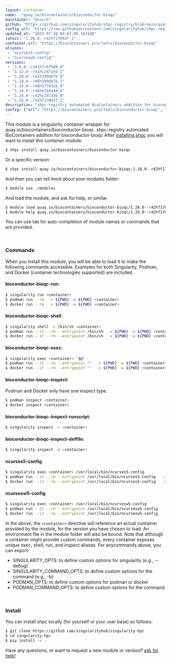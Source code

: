 ```yaml
---
layout: container
name:  "quay.io/biocontainers/bioconductor-bioqc"
maintainer: "@vsoch"
github: "https://github.com/singularityhub/shpc-registry/blob/main/quay.io/biocontainers/bioconductor-bioqc/container.yaml"
config_url: "https://raw.githubusercontent.com/singularityhub/shpc-registry/main/quay.io/biocontainers/bioconductor-bioqc/container.yaml"
updated_at: "2023-07-16 04:01:06.163188"
latest: "1.26.0--r42hf17093f_1"
container_url: "https://biocontainers.pro/tools/bioconductor-bioqc"
aliases:
 - "ncurses5-config"
 - "ncursesw5-config"
versions:
 - "1.8.0--r341hfc679d8_0"
 - "1.22.0--r41hc247a5b_2"
 - "1.20.0--r41h399db7b_0"
 - "1.18.0--r40h399db7b_1"
 - "1.16.0--r40h5f743cb_0"
 - "1.14.0--r36he1b5a44_0"
 - "1.26.0--r42hc247a5b_0"
 - "1.26.0--r42hf17093f_1"
description: "shpc-registry automated BioContainers addition for bioconductor-bioqc"
config: {"url": "https://biocontainers.pro/tools/bioconductor-bioqc", "maintainer": "@vsoch", "description": "shpc-registry automated BioContainers addition for bioconductor-bioqc", "latest": {"1.26.0--r42hf17093f_1": "sha256:256fccf4e7eb0832f646361010cc487263b4a80f1ef23d12f70173b34dacb73e"}, "tags": {"1.8.0--r341hfc679d8_0": "sha256:a55dba9d4cc3b0ab78715db6384c908a0226c55588c16d4bc241589caa5283a0", "1.22.0--r41hc247a5b_2": "sha256:cc76208d641da94003e4e17ade26d8bc16406dab93cd512f08a8495fe20f011e", "1.20.0--r41h399db7b_0": "sha256:bece82b25a9de255b124d4ffaa03496897b3f7ba76791f4cac9d26d4d976906f", "1.18.0--r40h399db7b_1": "sha256:f061676d3e48a2fa67efa4aaba80896960308d341aaa9eaf5e27a5d6ae5a1221", "1.16.0--r40h5f743cb_0": "sha256:9767c349029687a2e147b7f2f220db6bf5706cb3c2a3a51e97373f53223e12c6", "1.14.0--r36he1b5a44_0": "sha256:d8de53d31e4212de1670ed936d53d67d485a6f097ee5d0cd8199f7aa36ce3b4c", "1.26.0--r42hc247a5b_0": "sha256:0398c2d3c8cd78d37d4a4d4f4e006318a4970472c3e697ed3a3dc4558bd84502", "1.26.0--r42hf17093f_1": "sha256:256fccf4e7eb0832f646361010cc487263b4a80f1ef23d12f70173b34dacb73e"}, "docker": "quay.io/biocontainers/bioconductor-bioqc", "aliases": {"ncurses5-config": "/usr/local/bin/ncurses5-config", "ncursesw5-config": "/usr/local/bin/ncursesw5-config"}}
---
```


This module is a singularity container wrapper for quay.io/biocontainers/bioconductor-bioqc.
shpc-registry automated BioContainers addition for bioconductor-bioqc
After [installing shpc](#install) you will want to install this container module:


```bash
$ shpc install quay.io/biocontainers/bioconductor-bioqc
```

Or a specific version:

```bash
$ shpc install quay.io/biocontainers/bioconductor-bioqc:1.26.0--r42hf17093f_1
```

And then you can tell lmod about your modules folder:

```bash
$ module use ./modules
```

And load the module, and ask for help, or similar.

```bash
$ module load quay.io/biocontainers/bioconductor-bioqc/1.26.0--r42hf17093f_1
$ module help quay.io/biocontainers/bioconductor-bioqc/1.26.0--r42hf17093f_1
```

You can use tab for auto-completion of module names or commands that are provided.

<br>

### Commands

When you install this module, you will be able to load it to make the following commands accessible.
Examples for both Singularity, Podman, and Docker (container technologies supported) are included.

#### bioconductor-bioqc-run:

```bash
$ singularity run <container>
$ podman run --rm  -v ${PWD} -w ${PWD} <container>
$ docker run --rm  -v ${PWD} -w ${PWD} <container>
```

#### bioconductor-bioqc-shell:

```bash
$ singularity shell -s /bin/sh <container>
$ podman run --it --rm --entrypoint /bin/sh  -v ${PWD} -w ${PWD} <container>
$ docker run --it --rm --entrypoint /bin/sh  -v ${PWD} -w ${PWD} <container>
```

#### bioconductor-bioqc-exec:

```bash
$ singularity exec <container> "$@"
$ podman run --it --rm --entrypoint ""  -v ${PWD} -w ${PWD} <container> "$@"
$ docker run --it --rm --entrypoint ""  -v ${PWD} -w ${PWD} <container> "$@"
```

#### bioconductor-bioqc-inspect:

Podman and Docker only have one inspect type.

```bash
$ podman inspect <container>
$ docker inspect <container>
```

#### bioconductor-bioqc-inspect-runscript:

```bash
$ singularity inspect -r <container>
```

#### bioconductor-bioqc-inspect-deffile:

```bash
$ singularity inspect -d <container>
```


#### ncurses5-config

```bash
$ singularity exec <container> /usr/local/bin/ncurses5-config
$ podman run --it --rm --entrypoint /usr/local/bin/ncurses5-config   -v ${PWD} -w ${PWD} <container> -c " $@"
$ docker run --it --rm --entrypoint /usr/local/bin/ncurses5-config   -v ${PWD} -w ${PWD} <container> -c " $@"
```


#### ncursesw5-config

```bash
$ singularity exec <container> /usr/local/bin/ncursesw5-config
$ podman run --it --rm --entrypoint /usr/local/bin/ncursesw5-config   -v ${PWD} -w ${PWD} <container> -c " $@"
$ docker run --it --rm --entrypoint /usr/local/bin/ncursesw5-config   -v ${PWD} -w ${PWD} <container> -c " $@"
```



In the above, the `<container>` directive will reference an actual container provided
by the module, for the version you have chosen to load. An environment file in the
module folder will also be bound. Note that although a container
might provide custom commands, every container exposes unique exec, shell, run, and
inspect aliases. For anycommands above, you can export:

 - SINGULARITY_OPTS: to define custom options for singularity (e.g., --debug)
 - SINGULARITY_COMMAND_OPTS: to define custom options for the command (e.g., -b)
 - PODMAN_OPTS: to define custom options for podman or docker
 - PODMAN_COMMAND_OPTS: to define custom options for the command

<br>

### Install

You can install shpc locally (for yourself or your user base) as follows:

```bash
$ git clone https://github.com/singularityhub/singularity-hpc
$ cd singularity-hpc
$ pip install -e .
```

Have any questions, or want to request a new module or version? [ask for help!](https://github.com/singularityhub/singularity-hpc/issues)